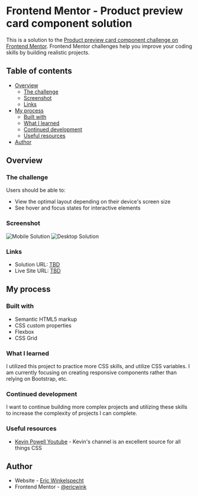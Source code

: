 # Frontend Mentor - Product preview card component solution

This is a solution to the [Product preview card component challenge on Frontend Mentor](https://www.frontendmentor.io/challenges/product-preview-card-component-GO7UmttRfa). Frontend Mentor challenges help you improve your coding skills by building realistic projects.

## Table of contents

- [Overview](#overview)
  - [The challenge](#the-challenge)
  - [Screenshot](#screenshot)
  - [Links](#links)
- [My process](#my-process)
  - [Built with](#built-with)
  - [What I learned](#what-i-learned)
  - [Continued development](#continued-development)
  - [Useful resources](#useful-resources)
- [Author](#author)

## Overview

### The challenge

Users should be able to:

- View the optimal layout depending on their device's screen size
- See hover and focus states for interactive elements

### Screenshot

![Mobile Solution](./images/solution-mobile.png, "Mobile Solution")
![Desktop Solution](./images/solution-desktop.png, "Desktop Solution")

### Links

- Solution URL: [TBD](#)
- Live Site URL: [TBD](#)

## My process

### Built with

- Semantic HTML5 markup
- CSS custom properties
- Flexbox
- CSS Grid

### What I learned

I utilized this project to practice more CSS skills, and utilize CSS variables. I am currently focusing on creating responsive components rather than relying on Bootstrap, etc.

### Continued development

I want to continue building more complex projects and utilizing these skills to increase the complexity of projects I can complete.

### Useful resources

- [Kevin Powell Youtube](https://www.youtube.com/kepowob) - Kevin's channel is an excellent source for all things CSS

## Author

- Website - [Eric Winkelspecht](https://github.com/ericwink/)
- Frontend Mentor - [@ericwink](https://www.frontendmentor.io/profile/ericwink)
